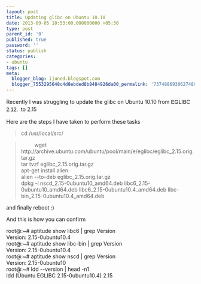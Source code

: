 ```yaml
---
layout: post
title: Updating glibc on Ubuntu 10.10
date: 2013-09-05 10:53:00.000000000 +05:30
type: post
parent_id: '0'
published: true
password: ''
status: publish
categories:
- ubuntu
tags: []
meta:
  blogger_blog: ijuned.blogspot.com
  blogger_7553295648c4d8ebded8b8484926da00_permalink: '7374886930627489213'
---
```

<div dir="ltr" style="text-align:left;">Recently I was struggling to update the glibc on Ubuntu 10.10 from <span style="background-color:#f7f7f7;font-family:arial, FreeSans, Helvetica, sans-serif;font-size:14px;line-height:20px;">EGLIBC 2.12.</span>  to 2.15</p>
<p>Here are the steps I have taken to perform these tasks</p>
<blockquote class="tr_bq"><p>cd /usr/local/src/</p></blockquote>
<blockquote><p>         wget http://archive.ubuntu.com/ubuntu/pool/main/e/eglibc/eglibc_2.15.orig.tar.gz<br />tar tvzf eglibc_2.15.orig.tar.gz<br />apt-get install alien<br />alien --to-deb eglibc_2.15.orig.tar.gz<br />dpkg -i nscd_2.15-0ubuntu10_amd64.deb libc6_2.15-0ubuntu10_amd64.deb libc6_2.15-0ubuntu10.4_amd64.deb libc-bin_2.15-0ubuntu10.4_amd64.deb</p></blockquote>
<p>and finally reboot :)</p>
<p>And this is how you can confirm</p>
<p>root@:~# aptitude show libc6 | grep Version<br />Version: 2.15-0ubuntu10.4<br />root@:~# aptitude show libc-bin | grep Version<br />Version: 2.15-0ubuntu10.4<br />root@:~# aptitude show nscd | grep Version<br />Version: 2.15-0ubuntu10<br />root@:~# ldd --version | head -n1<br />ldd (Ubuntu EGLIBC 2.15-0ubuntu10.4) 2.15
<div></div>
<p>        </p>
</div>

